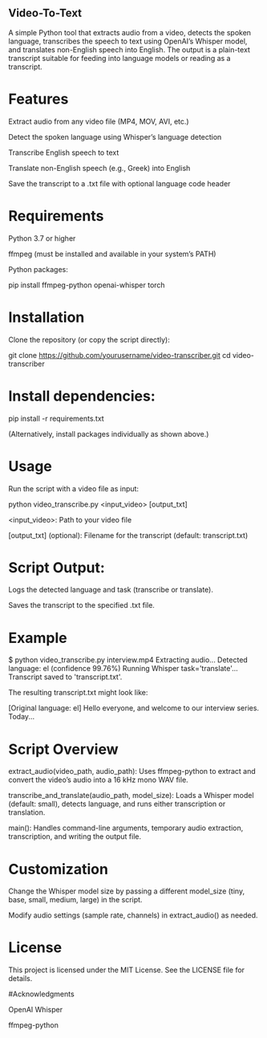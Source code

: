 ## Video-To-Text
A simple Python tool that extracts audio from a video, detects the spoken language, transcribes the speech to text using OpenAI’s Whisper model, and translates non-English speech into English. The output is a plain-text transcript suitable for feeding into language models or reading as a transcript.

# Features

Extract audio from any video file (MP4, MOV, AVI, etc.)

Detect the spoken language using Whisper’s language detection

Transcribe English speech to text

Translate non-English speech (e.g., Greek) into English

Save the transcript to a .txt file with optional language code header

# Requirements

Python 3.7 or higher

ffmpeg (must be installed and available in your system’s PATH)

Python packages:

pip install ffmpeg-python openai-whisper torch

# Installation

Clone the repository (or copy the script directly):

git clone https://github.com/yourusername/video-transcriber.git
cd video-transcriber

# Install dependencies:

pip install -r requirements.txt

(Alternatively, install packages individually as shown above.)

# Usage

Run the script with a video file as input:

python video_transcribe.py <input_video> [output_txt]

<input_video>: Path to your video file

[output_txt] (optional): Filename for the transcript (default: transcript.txt)

# Script Output:

Logs the detected language and task (transcribe or translate).

Saves the transcript to the specified .txt file.

# Example

$ python video_transcribe.py interview.mp4
Extracting audio...
Detected language: el (confidence 99.76%)
Running Whisper task='translate'...
Transcript saved to 'transcript.txt'.

The resulting transcript.txt might look like:

[Original language: el]
Hello everyone, and welcome to our interview series. Today...

# Script Overview

extract_audio(video_path, audio_path): Uses ffmpeg-python to extract and convert the video’s audio into a 16 kHz mono WAV file.

transcribe_and_translate(audio_path, model_size): Loads a Whisper model (default: small), detects language, and runs either transcription or translation.

main(): Handles command-line arguments, temporary audio extraction, transcription, and writing the output file.

# Customization

Change the Whisper model size by passing a different model_size (tiny, base, small, medium, large) in the script.

Modify audio settings (sample rate, channels) in extract_audio() as needed.

# License

This project is licensed under the MIT License. See the LICENSE file for details.

#Acknowledgments

OpenAI Whisper

ffmpeg-python
